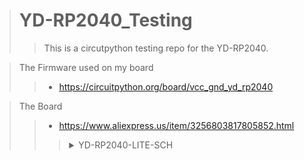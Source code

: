 > # YD-RP2040_Testing
> > This is a circutpython testing repo for the YD-RP2040.

> The Firmware used on my board
>> * https://circuitpython.org/board/vcc_gnd_yd_rp2040

> The Board
> > * https://www.aliexpress.us/item/3256803817805852.html
> > > <details>
> > > <summary>YD-RP2040-LITE-SCH</summary>
> > > <br>
> > > 
> > > </details>
